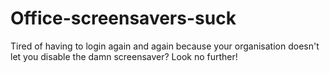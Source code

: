 # Office-screensavers-suck
Tired of having to login again and again because your organisation doesn't let you disable the damn screensaver? Look no further!

